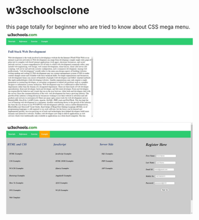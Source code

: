 # w3schoolsclone
this page totally for beginner who are tried to know about CSS mega menu.
![](Images/sec1.jpg)
![](Images/sec2.jpg)
